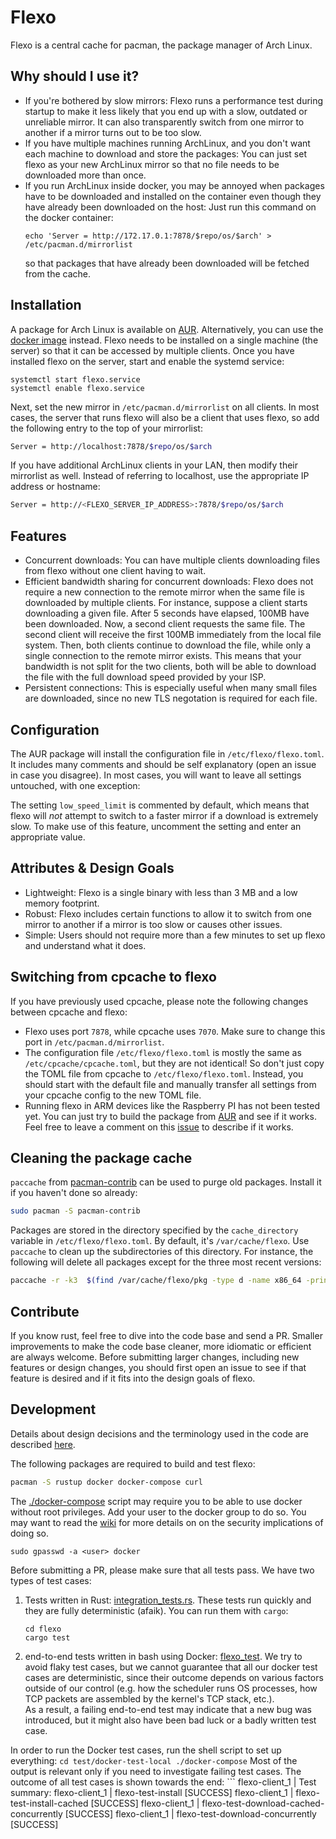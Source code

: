 # Flexo

Flexo is a central cache for pacman, the package manager of Arch Linux.

## Why should I use it?

* If you're bothered by slow mirrors: Flexo runs a performance test during startup to make it
less likely that you end up with a slow, outdated or unreliable mirror. It can also transparently
switch from one mirror to another if a mirror turns out to be too slow.
* If you have multiple machines running ArchLinux, and you don't want each machine to download
and store the packages: You can just set flexo as your new ArchLinux mirror so that no file needs
to be downloaded more than once.
* If you run ArchLinux inside docker, you may be annoyed when packages have to be downloaded and installed on the container even though they have already been downloaded on the host: Just run this command on the docker container:
    ````
    echo 'Server = http://172.17.0.1:7878/$repo/os/$arch' > /etc/pacman.d/mirrorlist
    ````
  so that packages that have already been downloaded will be fetched from the cache.
## Installation
A package for Arch Linux is available on [AUR](https://aur.archlinux.org/packages/flexo-git/).
Alternatively, you can use the [docker image](https://hub.docker.com/r/nroi/flexo) instead.
Flexo needs to be installed on a single machine (the server) so that it can be accessed by
multiple clients.
Once you have installed flexo on the server, start and enable the systemd service:
```
systemctl start flexo.service
systemctl enable flexo.service
```
Next, set the new mirror in `/etc/pacman.d/mirrorlist` on all clients.
In most cases, the server that runs flexo will also be a client that uses flexo, so
add the following entry to the top of your mirrorlist:
```bash
Server = http://localhost:7878/$repo/os/$arch
```
If you have additional ArchLinux clients in your LAN, then modify their mirrorlist as well.
Instead of referring to localhost, use the appropriate IP address or hostname:
```bash
Server = http://<FLEXO_SERVER_IP_ADDRESS>:7878/$repo/os/$arch
```

## Features
* Concurrent downloads: You can have multiple clients downloading files from flexo without one
client having to wait.
* Efficient bandwidth sharing for concurrent downloads: Flexo does not require a new connection to the remote
mirror when the same file is downloaded by multiple clients. For instance, suppose a client starts downloading
a given file. After 5 seconds have elapsed, 100MB have been downloaded. Now, a second client requests the same file. The second client will receive the first 100MB immediately from the local file system. Then, both clients continue to download
the file, while only a single connection to the remote mirror exists. This means that your bandwidth is not split
for the two clients, both will be able to download the file with the full download speed provided by your ISP.
* Persistent connections: This is especially useful when many small files are downloaded, since no new TLS negotation
is required for each file.

## Configuration

The AUR package will install the configuration file in `/etc/flexo/flexo.toml`.
It includes many comments and should be self explanatory (open an issue in case you disagree).
In most cases, you will want to leave all settings untouched, with one exception:

The setting `low_speed_limit` is commented by default, which means that flexo will *not* attempt
to switch to a faster mirror if a download is extremely slow. To make use of this feature,
uncomment the setting and enter an appropriate value.

## Attributes & Design Goals
* Lightweight: Flexo is a single binary with less than 3 MB and a low memory footprint.
* Robust: Flexo includes certain functions to allow it to switch from one mirror to another if a
mirror is too slow or causes other issues.
* Simple: Users should not require more than a few minutes to set up flexo and understand what it does.

## Switching from cpcache to flexo

If you have previously used cpcache, please note the following changes between cpcache and flexo:
* Flexo uses port `7878`, while cpcache uses `7070`. Make sure to change this port in `/etc/pacman.d/mirrorlist`.
* The configuration file `/etc/flexo/flexo.toml` is mostly the same as `/etc/cpcache/cpcache.toml`,
but they are not identical! So don't just copy the TOML file from cpcache to `/etc/flexo/flexo.toml`.
Instead, you should start with the default file and manually transfer all settings from your cpcache
config to the new TOML file.
* Running flexo in ARM devices like the Raspberry PI has not been tested yet. You can just try to build
the package from [AUR](https://aur.archlinux.org/packages/flexo-git/) and see if it works. Feel free
to leave a comment on this [issue](https://github.com/nroi/flexo/issues/14) to describe if it works.

## Cleaning the package cache

`paccache` from [pacman-contrib](https://www.archlinux.org/packages/?name=pacman-contrib) can be used to purge old packages. Install it if you haven't done so already:
```bash
sudo pacman -S pacman-contrib
```
Packages are stored in the directory specified by the `cache_directory` variable in `/etc/flexo/flexo.toml`. By default, it's `/var/cache/flexo`. Use `paccache` to clean up the subdirectories of this directory. For instance,
the following will delete all packages except for the three most recent versions:

```bash
paccache -r -k3  $(find /var/cache/flexo/pkg -type d -name x86_64 -printf "-c %p ")
```

## Contribute
If you know rust, feel free to dive into the code base and send a PR. Smaller improvements
to make the code base cleaner, more idiomatic or efficient are always welcome. Before submitting
larger changes, including new features or design changes, you should first open an issue to see
if that feature is desired and if it fits into the design goals of flexo.

## Development

Details about design decisions and the terminology used in the code
are described [here](flexo/terminology.md).

The following packages are required to build and test flexo:

```bash
pacman -S rustup docker docker-compose curl
```

The [./docker-compose](test/docker-test-local/docker-compose) script may require you to be able to use docker
without root privileges. Add your user to the docker group to do so. You may want to read
the [wiki](https://wiki.archlinux.org/index.php/Docker) for more details on on the security
implications of doing so.
```
sudo gpasswd -a <user> docker
```

Before submitting a PR, please make sure that all tests pass. We have two types
of test cases:
1. Tests written in Rust: [integration_tests.rs](flexo/tests/integration_test.rs). These tests run quickly
and they are fully deterministic (afaik). You can run them with `cargo`:
    ```
   cd flexo
   cargo test
    ```
2. end-to-end tests written in bash using Docker: [flexo_test](test/docker-test-local/flexo-client/flexo_test).
We try to avoid flaky test cases, but we cannot guarantee that all our docker test cases are deterministic,
since their outcome depends on various factors outside of our control (e.g. how the scheduler runs OS processes,
how TCP packets are assembled by the kernel's TCP stack, etc.).  
As a result, a failing end-to-end
test may indicate that a new bug was introduced, but it might also have been bad luck or a badly written test case.

In order to run the Docker test cases, run the shell script to set up everything:
    ```
    cd test/docker-test-local
    ./docker-compose
    ```
    Most of the output is relevant only if you need to investigate failing test cases. The outcome
    of all test cases is shown towards the end:
    ```
    flexo-client_1  | Test summary:
    flexo-client_1  | flexo-test-install                       [SUCCESS]
    flexo-client_1  | flexo-test-install-cached                [SUCCESS]
    flexo-client_1  | flexo-test-download-cached-concurrently  [SUCCESS]
    flexo-client_1  | flexo-test-download-concurrently         [SUCCESS]
   ```
